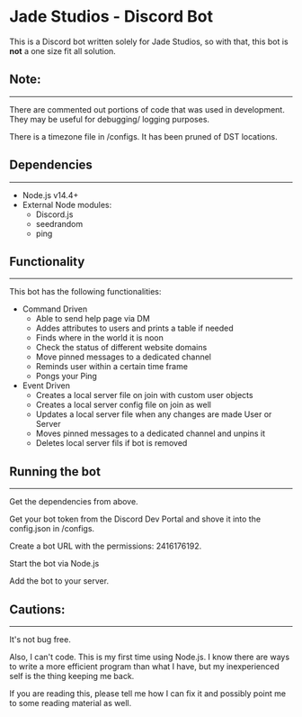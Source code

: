 # Jade Studios - Discord Bot

This is a Discord bot written solely for Jade Studios, so with that, this bot is **not** a one size fit all solution.

## Note:
---
There are commented out portions of code that was used in development. They may be useful for debugging/ logging purposes.

There is a timezone file in /configs. It has been pruned of DST locations. 

## Dependencies
---
* Node.js v14.4+
* External Node modules:
    * Discord.js
    * seedrandom
    * ping

## Functionality
---
This bot has the following functionalities:
* Command Driven
    * Able to send help page via DM
    * Addes attributes to users and prints a table if needed
    * Finds where in the world it is noon 
    * Check the status of different website domains
    * Move pinned messages to a dedicated channel
    * Reminds user within a certain time frame
    * Pongs your Ping
* Event Driven
    * Creates a local server file on join with custom user objects
    * Creates a local server config file on join as well
    * Updates a local server file when any changes are made User or Server
    * Moves pinned messages to a dedicated channel and unpins it
    * Deletes local server fils if bot is removed

## Running the bot
---
Get the dependencies from above. 

Get your bot token from the Discord Dev Portal and shove it into the config.json in /configs. 

Create a bot URL with the permissions: 2416176192. 

Start the bot via Node.js

Add the bot to your server.

## Cautions:
---
It's not bug free.

Also, I can't code. This is my first time using Node.js. I know there are ways to write a more efficient program than what I have, but my inexperienced self is the thing keeping me back.

If you are reading this, please tell me how I can fix it and possibly point me to some reading material as well. 
